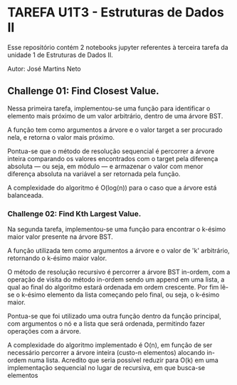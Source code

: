 # TAREFA U1T3 - Estruturas de Dados II
Esse repositório contém 2 notebooks jupyter referentes à terceira tarefa da unidade 1 de Estruturas de Dados II.

Autor: José Martins Neto

## Challenge 01: Find Closest Value.
Nessa primeira tarefa, implementou-se uma função para identificar o elemento mais próximo de um valor arbitrário, dentro de uma árvore BST. 

A função tem como argumentos a árvore e o valor target a ser procurado nela, e retorna o valor mais próximo. 

Pontua-se que o método de resolução sequencial é percorrer a árvore inteira comparando os valores encontrados com o target pela diferença absoluta — ou seja, em módulo — e armazenar o valor com menor diferença absoluta na variável a ser retornada pela função.

A complexidade do algoritmo é O(log(n)) para o caso que a árvore está balanceada.

### Challenge 02: Find Kth Largest Value.

Na segunda tarefa, implementou-se uma função para encontrar o k-ésimo maior valor presente na árvore BST.

A função utilizada tem como argumentos a árvore e o valor de 'k' arbitrário, retornando o k-ésimo maior valor.

O método de resolução recursivo é percorrer a árvore BST in-ordem, com a operação de visita do método in-ordem sendo um append em uma lista, a qual ao final do algoritmo estará ordenada em ordem crescente. Por fim lê-se o k-ésimo elemento da lista começando pelo final, ou seja, o k-ésimo maior.

Pontua-se que foi utilizado uma outra função dentro da função principal, com argumentos o nó e a lista que será ordenada, permitindo fazer operações com a árvore.

A complexidade do algoritmo implementado é O(n), em função de ser necessário percorrer a árvore inteira (custo-n elementos) alocando in-ordem numa lista. Acredito que seria possível reduzir para O(k) em uma implementação sequencial no lugar de recursiva, em que busca-se elementos
